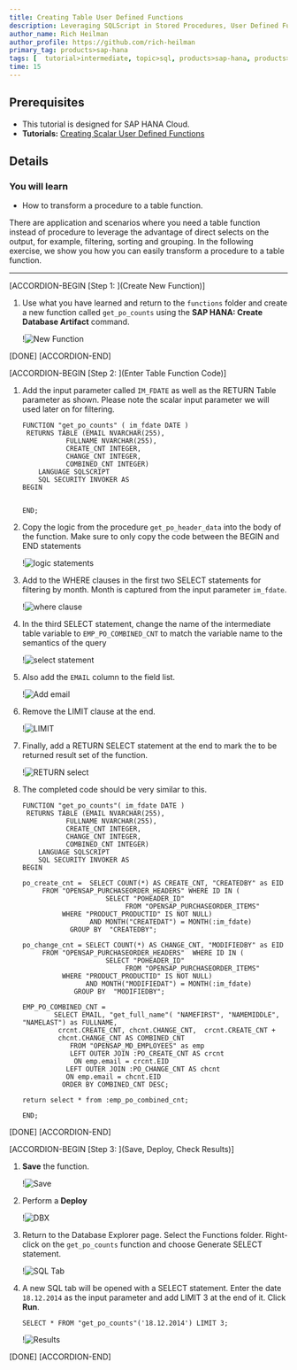 ```yaml
---
title: Creating Table User Defined Functions
description: Leveraging SQLScript in Stored Procedures, User Defined Functions, and User Defined Libraries
author_name: Rich Heilman
author_profile: https://github.com/rich-heilman
primary_tag: products>sap-hana
tags: [  tutorial>intermediate, topic>sql, products>sap-hana, products>sap-hana-cloud, products>sap-business-application-studio]  
time: 15
---
```

## Prerequisites  
- This tutorial is designed for SAP HANA Cloud.
- **Tutorials:** [Creating Scalar User Defined Functions](hana-cloud-sqlscript-scalar)

## Details
### You will learn
- How to transform a procedure to a table function.

There are application and scenarios where you need a table function instead of procedure to leverage the advantage of direct selects on the output, for example, filtering, sorting and grouping. In the following exercise, we show you how you can easily transform a procedure to a table function.

---

[ACCORDION-BEGIN [Step 1: ](Create New Function)]

1. Use what you have learned and return to the `functions` folder and create a new function called `get_po_counts` using the **SAP HANA: Create Database Artifact** command.

    !![New Function](1_1.png)

[DONE]
[ACCORDION-END]

[ACCORDION-BEGIN [Step 2: ](Enter Table Function Code)]

1. Add the input parameter called `IM_FDATE` as well as the RETURN Table parameter as shown. Please note the scalar input parameter we will used later on for filtering.

    ```SQLCRIPT
    FUNCTION "get_po_counts" ( im_fdate DATE )
     RETURNS TABLE (EMAIL NVARCHAR(255),
    	       FULLNAME NVARCHAR(255),
    	       CREATE_CNT INTEGER,
    	       CHANGE_CNT INTEGER,
    	       COMBINED_CNT INTEGER)
        LANGUAGE SQLSCRIPT
        SQL SECURITY INVOKER AS
    BEGIN


    END;
    ```


2. Copy the logic from the procedure `get_po_header_data` into the body of the function.  Make sure to only copy the code between the BEGIN and END statements

    !![logic statements](2_1.png)


3. Add to the WHERE clauses in the first two SELECT statements for filtering by month. Month is captured from the input parameter `im_fdate`.

    !![where clause](2_2.png)

4. In the third SELECT statement, change the name of the intermediate table variable to `EMP_PO_COMBINED_CNT` to match the variable name to the semantics of the query

    !![select statement](2_3.png)

5. Also add the `EMAIL` column to the field list.

    !![Add email](2_4.png)


6. Remove the LIMIT clause at the end.

    !![LIMIT](2_5.png)


7. Finally, add a RETURN SELECT statement at the end to mark the to be returned result set of the function.

    !![RETURN select](2_6.png)


8. The completed code should be very similar to this.

    ```SQLCRIPT
    FUNCTION "get_po_counts"( im_fdate DATE )
     RETURNS TABLE (EMAIL NVARCHAR(255),
    	       FULLNAME NVARCHAR(255),
    	       CREATE_CNT INTEGER,
    	       CHANGE_CNT INTEGER,
    	       COMBINED_CNT INTEGER)
        LANGUAGE SQLSCRIPT
        SQL SECURITY INVOKER AS
    BEGIN

    po_create_cnt =  SELECT COUNT(*) AS CREATE_CNT, "CREATEDBY" as EID
         FROM "OPENSAP_PURCHASEORDER_HEADERS" WHERE ID IN (
                         SELECT "POHEADER_ID"
                              FROM "OPENSAP_PURCHASEORDER_ITEMS"
              WHERE "PRODUCT_PRODUCTID" IS NOT NULL)
                     AND MONTH("CREATEDAT") = MONTH(:im_fdate)
                GROUP BY  "CREATEDBY";

    po_change_cnt = SELECT COUNT(*) AS CHANGE_CNT, "MODIFIEDBY" as EID
         FROM "OPENSAP_PURCHASEORDER_HEADERS"  WHERE ID IN (
                         SELECT "POHEADER_ID"
                              FROM "OPENSAP_PURCHASEORDER_ITEMS"
              WHERE "PRODUCT_PRODUCTID" IS NOT NULL)
                    AND MONTH("MODIFIEDAT") = MONTH(:im_fdate)
                 GROUP BY  "MODIFIEDBY";

    EMP_PO_COMBINED_CNT =
            SELECT EMAIL, "get_full_name"( "NAMEFIRST", "NAMEMIDDLE", "NAMELAST") as FULLNAME,
             crcnt.CREATE_CNT, chcnt.CHANGE_CNT,  crcnt.CREATE_CNT +
             chcnt.CHANGE_CNT AS COMBINED_CNT
                FROM "OPENSAP_MD_EMPLOYEES" as emp
                LEFT OUTER JOIN :PO_CREATE_CNT AS crcnt
                 ON emp.email = crcnt.EID
               LEFT OUTER JOIN :PO_CHANGE_CNT AS chcnt
               ON emp.email = chcnt.EID
              ORDER BY COMBINED_CNT DESC;

    return select * from :emp_po_combined_cnt;

    END;
    ```


[DONE]
[ACCORDION-END]

[ACCORDION-BEGIN [Step 3: ](Save, Deploy, Check Results)]

1. **Save** the function.

    !![Save](3_1.png)

2. Perform a **Deploy**

    !![DBX](3_2.png)

3. Return to the Database Explorer page. Select the Functions folder.  Right-click on the `get_po_counts` function and choose Generate SELECT statement.

    !![SQL Tab](3_3.png)

4. A new SQL tab will be opened with a SELECT statement. Enter the date `18.12.2014` as the input parameter and add  LIMIT 3 at the end of it. Click **Run**.

    ```SQLCRIPT
    SELECT * FROM "get_po_counts"('18.12.2014') LIMIT 3;
    ```
    !![Results](3_4.png)

[DONE]
[ACCORDION-END]
